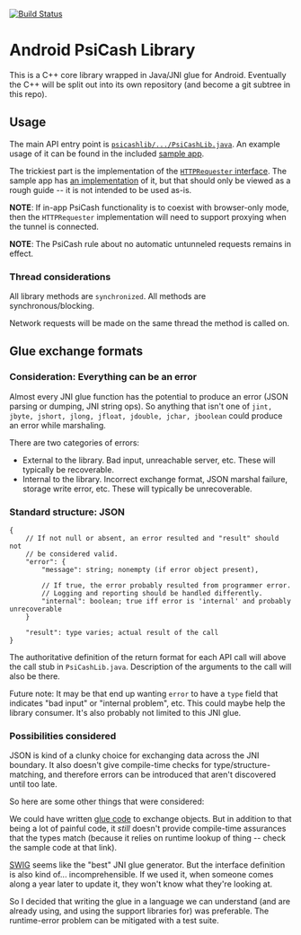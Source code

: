 [![Build Status](https://travis-ci.org/Psiphon-Inc/psicash-lib-android.svg?branch=master)](https://travis-ci.org/Psiphon-Inc/psicash-lib-android)

# Android PsiCash Library

This is a C++ core library wrapped in Java/JNI glue for Android. Eventually the C++ will
be split out into its own repository (and become a git subtree in this repo).

## Usage

The main API entry point is [`psicashlib/.../PsiCashLib.java`](https://github.com/Psiphon-Inc/psicash-lib-android/blob/master/psicashlib/src/main/java/ca/psiphon/psicashlib/PsiCashLib.java). An example usage of it can be found in the included [sample app](https://github.com/Psiphon-Inc/psicash-lib-android/tree/master/app/src/main/java/ca/psiphon/psicash).

The trickiest part is the implementation of the [`HTTPRequester` interface](https://github.com/Psiphon-Inc/psicash-lib-android/blob/master/psicashlib/src/main/java/ca/psiphon/psicashlib/PsiCashLib.java#L51). The sample app has [an implementation](https://github.com/Psiphon-Inc/psicash-lib-android/blob/master/app/src/main/java/ca/psiphon/psicash/PsiCashLibHelper.java#L16) of it, but that should only be viewed as a rough guide -- it is not intended to be used as-is.

**NOTE**: If in-app PsiCash functionality is to coexist with browser-only mode, then the `HTTPRequester` implementation will need to support proxying when the tunnel is connected.

**NOTE**: The PsiCash rule about no automatic untunneled requests remains in effect.

### Thread considerations

All library methods are `synchronized`. All methods are synchronous/blocking.

Network requests will be made on the same thread the method is called on.

## Glue exchange formats

### Consideration: Everything can be an error

Almost every JNI glue function has the potential to produce an error
(JSON parsing or dumping, JNI string ops). So anything that isn't one of
`jint, jbyte, jshort, jlong, jfloat, jdouble, jchar, jboolean` could
produce an error while marshaling.

There are two categories of errors:
* External to the library. Bad input, unreachable server, etc. These will
  typically be recoverable.
* Internal to the library. Incorrect exchange format, JSON marshal
  failure, storage write error, etc. These will typically be unrecoverable.

### Standard structure: JSON

```no-highlight
{
    // If not null or absent, an error resulted and "result" should not
    // be considered valid.
    "error": {
        "message": string; nonempty (if error object present),

        // If true, the error probably resulted from programmer error.
        // Logging and reporting should be handled differently.
        "internal": boolean; true iff error is 'internal' and probably unrecoverable
    }

    "result": type varies; actual result of the call
}
```

The authoritative definition of the return format for each API call will
above the call stub in `PsiCashLib.java`. Description of the arguments
to the call will also be there.

Future note: It may be that end up wanting `error` to have a `type` field
that indicates "bad input" or "internal problem", etc. This could maybe
help the library consumer. It's also probably not limited to this JNI glue.

### Possibilities considered

JSON is kind of a clunky choice for exchanging data across the JNI
boundary. It also doesn't give compile-time checks for
type/structure-matching, and therefore errors can be introduced that
aren't discovered until too late.

So here are some other things that were considered:

We could have written [glue code](http://www.ntu.edu.sg/home/ehchua/programming/java/javanativeinterface.html#zz-6.)
to exchange objects. But in addition to that being a lot of painful code,
it _still_ doesn't provide compile-time assurances that the types match
(because it relies on runtime lookup of thing -- check the sample code
at that link).

[SWIG](http://www.swig.org/) seems like the "best" JNI glue generator.
But the interface definition is also kind of... incomprehensible. If we
used it, when someone comes along a year later to update it, they won't
know what they're looking at.

So I decided that writing the glue in a language we can understand (and
are already using, and using the support libraries for) was preferable.
The runtime-error problem can be mitigated with a test suite.
